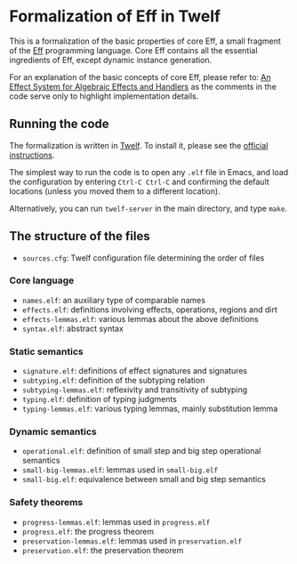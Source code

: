 Formalization of Eff in Twelf
=============================

This is a formalization of the basic properties of core Eff,
a small fragment of the [Eff](http://www.eff-lang.org/) programming language.
Core Eff contains all the essential ingredients of Eff,
except dynamic instance generation.

For an explanation of the basic concepts of core Eff, please refer to:
[An Effect System for Algebraic Effects and Handlers](http://arxiv.org/abs/1306.6316)
as the comments in the code serve only to highlight implementation details.

## Running the code

The formalization is written in [Twelf](http://www.twelf.org/). To install it,
please see the [official instructions](http://www.twelf.org/wiki/Download).

The simplest way to run the code is to open any `.elf` file in Emacs,
and load the configuration by entering `Ctrl-C Ctrl-C` and confirming
the default locations (unless you moved them to a different location).

Alternatively, you can run `twelf-server` in the main directory, and type `make`.

## The structure of the files

* `sources.cfg`: Twelf configuration file determining the order of files

### Core language
* `names.elf`: an auxiliary type of comparable names
* `effects.elf`: definitions involving effects, operations, regions and dirt
* `effects-lemmas.elf`: various lemmas about the above definitions
* `syntax.elf`: abstract syntax

### Static semantics
* `signature.elf`: definitions of effect signatures and signatures
* `subtyping.elf`: definition of the subtyping relation
* `subtyping-lemmas.elf`: reflexivity and transitivity of subtyping
* `typing.elf`: definition of typing judgments
* `typing-lemmas.elf`: various typing lemmas, mainly substitution lemma

### Dynamic semantics
* `operational.elf`: definition of small step and big step operational semantics
* `small-big-lemmas.elf`: lemmas used in `small-big.elf`
* `small-big.elf`: equivalence between small and big step semantics

### Safety theorems
* `progress-lemmas.elf`: lemmas used in `progress.elf`
* `progress.elf`: the progress theorem
* `preservation-lemmas.elf`: lemmas used in `preservation.elf`
* `preservation.elf`: the preservation theorem
